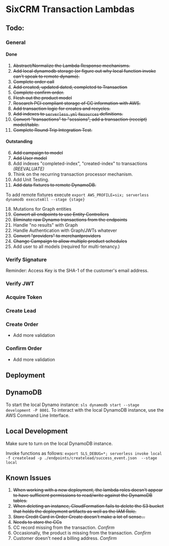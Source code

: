 # SixCRM Transaction Lambdas

## Todo:

### General

#### Done
1.  ~~Abstract/Normalize the Lambda Response mechanisms.~~
2.  ~~Add local dynamodb storage (or figure out why local function invoke can't speak to remote dynamo).~~
3.  ~~Complete order call~~
4.  ~~Add created, updated dated, completed to Transaction~~
5.  ~~Complete confirm order.~~
7.  ~~Flesh out the product model~~
8.  ~~Research PCI compliant storage of CC information with AWS.~~
11.  ~~Add transaction logic for creates and recycles.~~
13.  ~~Add indexes to `serverless.yml` `Resources` definitions.~~ 
15.  ~~Convert "transactions" to "sessions", add a transaction (receipt) model/table.~~
16.  ~~Complete Round Trip Integration Test.~~

#### Outstanding

6.  ~~Add campaign to model~~
9.  ~~Add User model~~
10.  Add indexes "completed-index", "created-index" to transactions *(REEVALUATE)*
12.  Think on the recurring transaction processor mechanism.
14.  Add Unit Testing.
17.  ~~Add data fixtures to remote DynamoDB.~~

To add remote fixtures execute `export AWS_PROFILE=six; serverless dynamodb executeAll --stage {stage}`

18.  Mutations for Graph entities
19.  ~~Convert all endpoints to use Entity Controllers~~
20.  ~~Eliminate raw Dynamo transactions from the endpoints~~
21.  Handle "no results" with Graph
22.  Handle Authentication with Graph/JWTs whatever
23.  ~~Convert "providers" to merchantproviders~~
24.  ~~Change Campaign to allow multiple product schedules~~
25.  Add user to all models (required for multi-tenancy.)

### Verify Signature

Reminder:  Access Key is the SHA-1  of the customer's email address.

### Verify JWT

### Acquire Token

### Create Lead

### Create Order

* Add more validation

### Confirm Order

* Add more validation

## Deployment

## DynamoDB

To start the local Dynamo instance: `sls dynamodb start --stage development -P 8001`.  To interact with the local DynamoDB instance, use the AWS Command Line Interface.  

## Local Development

Make sure to turn on the local DynamoDB instance.

Invoke functions as follows: `export SLS_DEBUG=*; serverless invoke local -f createlead -p ./endpoints/createlead/success_event.json  --stage local`

## Known Issues

1.  ~~When working with a new deployment, the lambda roles doesn't appear to have sufficient permissions to read/write against the DynamoDB tables.~~
2.  ~~When deleting an instance, CloudFormation fails to delete the S3 bucket that holds the deployment artifacts as well as the IAM Role.~~
3.  ~~Store Credit Card in Order Create doesn't make a lot of sense...~~
4.  ~~Needs to store the CCs~~
5.  CC record missing from the transaction. *Confirm*
6.  Occasionally, the product is missing from the transaction. *Confirm*
7.  Customer doesn't need a billing address. *Confirm*


